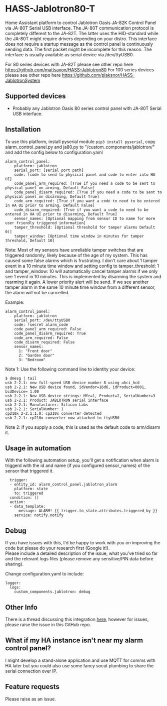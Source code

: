 # HASS-Jablotron80-T
Home Assistant platform to control Jablotron Oasis JA-82K Control Panel via JA-80T Serial USB interface. 
The JA-80T communication protocol is completely different to the JA-82T. The latter uses the HID-standard while the JA-80T might require drivers depending on your distro. This interface does not require a startup message as the control panel is continuously sending data. The first packet might be incomplete for this reason. 
The interface is usually available as serial device via /dev/ttyUSB0.  
 
For 80 series devices with JA-82T please see other repo here https://github.com/mattsaxon/HASS-Jablotron80
For 100 series devices please see other repo here https://github.com/plaksnor/HASS-JablotronSystem

## Supported devices
- Probably any Jablotron Oasis 80 series control panel with JA-80T Serial USB interface.  

## Installation
To use this platform, install pyserial module `pip3 install pyserial`, copy alarm_control_panel.py and ja80.py to "<home assistant config dir>/custom_components/jablotron/" and add the config below to configuration.yaml

```
alarm_control_panel:
  - platform: jablotron
    serial_port: [serial port path]    
    code: [code to send to physical panel and code to enter into HA UI]
    code_panel_arm_required: [True if you need a code to be sent to physical panel on arming, Default False]
    code_panel_disarm_required: [True if you need a code to be sent to physical panel on disarming, Default True]
    code_arm_required: [True if you want a code to need to be entered in HA UI prior to arming, Default False]
    code_disarm_required: [True if you want a code to need to be entered in HA UI prior to disarming, Default True]
    sensor_names: [Optional mapping from sensor ID to name for more user friendly triggered information]
    tamper_threshold: [Optional threshold for tamper alarms Default 0)]
    tamper_window: [Optional time window in minutes for tamper threshold, Default 10]
```
Note: Most of my sensors have unreliable tamper switches that are triggered randomly, likely because of the age of my system. This has caused some false alarms which is frustrating. I don't care about 1 tamper event in a 10 minute time window and setting config to tamper_threshold: 1 and tamper_window: 10 will automatically cancel tamper alarms if we only see 1 event in 10 minutes. This is implemented by disarming the system and rearming it again. A lower priority alert will be send. If we see another tamper alarm in the same 10 minute time window from a different sensor, the alarm will not be cancelled.

Example:
```
alarm_control_panel:
  - platform: jablotron
    serial_port: /dev/ttyUSB0     
    code: !secret alarm_code
    code_panel_arm_required: False
    code_panel_disarm_required: True
    code_arm_required: False
    code_disarm_required: False
    sensor_names: 
      1: "Front door"
      2: "Garden door"
      3: "Bedroom"
```

Note 1: Use the following command line to identity your device:

```
$ dmesg | tail
usb 2-2.1: new full-speed USB device number 8 using uhci_hcd
usb 2-2.1: New USB device found, idVendor=16d6, idProduct=0001, bcdDevice= 1.00
usb 2-2.1: New USB device strings: Mfr=1, Product=2, SerialNumber=3
usb 2-2.1: Product: JABLOTRON serial interface
usb 2-2.1: Manufacturer: Silicon Labs
usb 2-2.1: SerialNumber: 1
cp210x 2-2.1:1.0: cp210x converter detected
usb 2-2.1: cp210x converter now attached to ttyUSB0
```

Note 2: if you supply a code, this is used as the default code to arm/disarm it.  

## Usage in automation
With the following automation setup, you'll get a notification when alarm is triggerd with the id and name (if you configured sensor_names) of the sensor that triggered it.

```
  trigger:
  - entity_id: alarm_control_panel.jablotron_alarm
    platform: state
    to: triggered
  condition: []
  action:
  - data_template:
      message: ALARM! {{ trigger.to_state.attributes.triggered_by }}
    service: notify.notify
```

## Debug
If you have issues with this, I'd be happy to work with you on improving the code but please do your research first (Google it!).  
Please include a detailed description of the issue, what you've tried so far and the relevant logs files (please remove any sensitive/PIN data before sharing). 
  
Change configuration.yaml to include:

```
logger:
  logs:
    custom_components.jablotron: debug
```

## Other Info
There is a thread discussing this integration [here](https://community.home-assistant.io/t/jablotron-ja-80-series-and-ja-100-series-alarm-integration/113315/3), however for issues, please raise the issue in this GitHub repo. 

## What if my HA instance isn't near my alarm control panel?
I might develop a stand-alone application and use MQTT for comms with HA later but you could also use some fancy socat plumbing to share the serial connection over IP.

## Feature requests
Please raise as an issue.